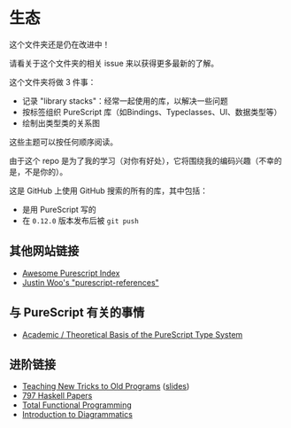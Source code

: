 # 生态

这个文件夹还是仍在改进中！

请看关于这个文件夹的相关 issue 来以获得更多最新的了解。

这个文件夹将做 3 件事：

- 记录 "library stacks"：经常一起使用的库，以解决一些问题
- 按标签组织 PureScript 库（如Bindings、Typeclasses、UI、数据类型等）
- 绘制出类型类的关系图

这些主题可以按任何顺序阅读。

由于这个 repo 是为了我的学习（对你有好处），它将围绕我的编码兴趣（不幸的是，不是你的）。

这是 GitHub 上使用 GitHub 搜索的所有的库，其中包括：

- 是用 PureScript 写的
- 在 `0.12.0` 版本发布后被 `git push`

## 其他网站链接

- [Awesome Purescript Index](https://github.com/passy/awesome-purescript)
- [Justin Woo's "purescript-references"](https://purescript-resources.readthedocs.io/en/latest/index.html)

## 与 PureScript 有关的事情

- [Academic / Theoretical Basis of the PureScript Type System](https://discourse.purescript.org/t/academic-theoretical-basis-of-the-purescript-type-system/748)

## 进阶链接

- [Teaching New Tricks to Old Programs](https://www.youtube.com/watch?v=vzLK_xE9Zy8) ([slides](http://conal.net/talks/teaching-new-tricks-to-old-programs.pdf))
- [797 Haskell Papers](https://mitchellwrosen.github.io/haskell-papers/)
- [Total Functional Programming](http://www.jucs.org/jucs_10_7/total_functional_programming)
- [Introduction to Diagrammatics](https://www.youtube.com/watch?v=BYhk52dMEe0)
